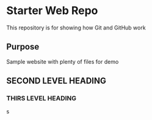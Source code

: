 # Starter Web Repo

This repository is for showing how Git and GitHub work

## Purpose

Sample website with plenty of files for demo
## SECOND LEVEL HEADING

### THIRS LEVEL HEADING
s

